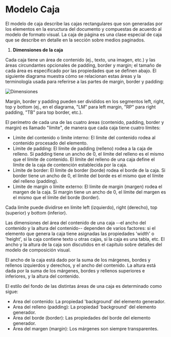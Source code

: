 # Modelo Caja  

El modelo de caja describe las cajas rectangulares que son generadas por los elementos en la esructura del documento y compuestas de acuerdo al modelo de formato visual. La caja de página es una clase especial de caja que se describe en detalle en la sección sobre medios paginados.  

1. **Dimensiones de la caja**  

Cada caja tiene un área de contenido (ej., texto, una imagen, etc.) y las áreas circundantes opcionales de padding, border y margin; el tamaño de cada área es especificado por las propiedades que se definen abajo. El siguiente diagrama muestra cómo se relacionan estas áreas y la terminología usada para referirse a las partes de margin, border y padding:  

![Dimensiones](http://www.sidar.org/recur/desdi/traduc/es/css/images/boxdim.gif)  

Margin, border y padding pueden ser divididos en los segmentos left, right, top y bottom (ej., en el diagrama, "LM" para left margin, "RP" para right padding, "TB" para top border, etc.).  

El perímetro de cada una de las cuatro áreas (contenido, padding, border y margin) es llamado "límite", de manera que cada caja tiene cuatro límites:  

- Límite del contenido o límite interno: El límite del contenido rodea al contenido procesado del elemento.
- Límite de padding: El límite de padding (relleno) rodea a la caja de relleno. Si padding tiene un ancho de 0, el límite del relleno es el mismo que el límite de contenido. El límite del relleno de una caja define el límite de la caja de contención establecida por la caja.
- Límite de border: El límite de border (borde) rodea el borde de la caja. Si border tiene un ancho de 0, el límite del borde es el mismo que el límite del relleno (padding).
- Límite de margin o límite externo: El límite de margin (margen) rodea el margen de la caja. Si margin tiene un ancho de 0, el límite del margen es el mismo que el límite del borde (border).

Cada límite puede dividirse en límite left (izquierdo), right (derecho), top (superior) y bottom (inferior).

Las dimensiones del área del contenido de una caja --el ancho del contenido y la altura del contenido-- dependen de varios factores: si el elemento que genera la caja tiene asignadas las propiedades 'width' o 'height', si la caja contiene texto u otras cajas, si la caja es una tabla, etc. El ancho y la altura de la caja son discutidos en el capítulo sobre detalles del modelo de composición visual.

El ancho de la caja está dado por la suma de los márgenes, bordes y rellenos izquierdos y derechos, y el ancho del contenido. La altura está dada por la suma de los márgenes, bordes y rellenos superiores e inferiores, y la altura del contenido.

El estilo del fondo de las distintas áreas de una caja es determinado como sigue:  

- Area del contenido: La propiedad 'background' del elemento generador.  
- Area del relleno (padding): La propiedad 'background' del elemento generador.  
- Area del borde (border): Las propiedades del borde del elemento generador.  
- Area del margen (margin): Los márgenes son siempre transparentes.  